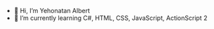 - 👋 Hi, I’m Yehonatan Albert
- 🌱 I’m currently learning C#, HTML, CSS, JavaScript, ActionScript 2

<!---
Yehonatan-Albert/Yehonatan-Albert is a ✨ special ✨ repository because its `README.md` (this file) appears on your GitHub profile.
You can click the Preview link to take a look at your changes.
--->
